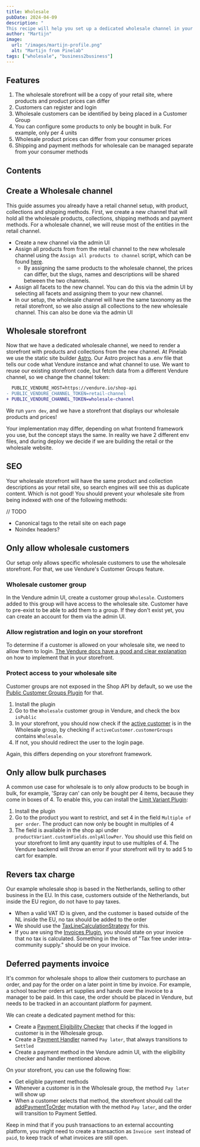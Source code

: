 ```yaml
---
title: Wholesale
pubDate: 2024-04-09
description: "
This recipe will help you set up a dedicated wholesale channel in your Vendure shop, where products can be bought in bulk for dedicated wholesale prices. Only pre configured customers will be able to buy products from your Wholesale channel."
author: "Martijn"
image:
  url: "/images/martijn-profile.png"
  alt: "Martijn from Pinelab"
tags: ["wholesale", "business2business"]
---
```


## Features
1. The wholesale storefront will be a copy of your retail site, where products and product prices can differ
2. Customers can register and login
3. Wholesale customers can be identified by being placed in a Customer Group
4. You can configure some products to only be bought in bulk. For example, only per 4 units
5. Wholesale product prices can differ from your consumer prices
6. Shipping and payment methods for wholesale can be managed separate from your consumer methods

## Contents

## Create a Wholesale channel

This guide assumes you already have a retail channel setup, with product, collections and shipping methods.
First, we create a new channel that will hold all the wholesale products, collections, shipping methods and payment methods.
For a wholesale channel, we will reuse most of the entities in the retail channel.
* Create a new channel via the admin UI
* Assign all products from from the retail channel to the new wholesale channel using the `Assign all products to channel` script, which can be found [here](https://pinelab-plugins.com/plugin/vendure-scripts/).
  * By assigning the same products to the wholesale channel, the prices can differ, but the slugs, names and descriptions will be shared between the two channels.
* Assign all facets to the new channel. You can do this via the admin UI by selecting all facets and assigning them to your new channel.
* In our setup, the wholesale channel will have the same taxonomy as the retail storefront, so we also assign all collections to the new wholesale channel. This can also be done via the admin UI

## Wholesale storefront

Now that we have a dedicated wholesale channel, we need to render a storefront with products and collections from the new channel. At Pinelab we use the static site builder [Astro](https://astro.build/). Our Astro project has a .env file that tells our code what Vendure instance and what channel to use. We want to reuse our existing storefront code, but fetch data from a different Vendure channel, so we change the channel token:

```diff
  PUBLIC_VENDURE_HOST=https://vendure.io/shop-api
- PUBLIC_VENDURE_CHANNEL_TOKEN=retail-channel
+ PUBLIC_VENDURE_CHANNEL_TOKEN=wholesale-channel
```
We run `yarn dev`, and we have a storefront that displays our wholesale products and prices!

Your implementation may differ, depending on what frontend framework you use, but the concept stays the same. In reality we have 2 different env files, and during deploy we decide if we are building the retail or the wholesale website.

## SEO

Your wholesale storefront will have the same product and collection descriptions as your retail site, so search engines will see this as duplicate content. Which is not good! You should prevent your wholesale site from being indexed with one of the following methods:

// TODO
* Canonical tags to the retail site on each page
* Noindex headers?

## Only allow wholesale customers

Our setup only allows specific wholesale customers to use the wholesale storefront. For that, we use Vendure's Customer Groups feature.

### Wholesale customer group

In the Vendure admin UI, create a customer group `Wholesale`. Customers added to this group will have access to the wholesale site.
Customer have to pre-exist to be able to add them to a group. If they don't exist yet, you can create an account for them via the admin UI.

### Allow registration and login on your storefront

To determine if a customer is allowed on your wholesale site, we need to allow them to login. [The Vendure docs have a good and clear explanation](https://docs.vendure.io/guides/storefront/customer-accounts/#logging-in-and-out) on how to implement that in your storefront.

### Protect access to your wholesale site

Customer groups are not exposed in the Shop API by default, so we use the [Public Customer Groups Plugin](https://pinelab-plugins.com/plugin/vendure-plugin-public-customer-groups/) for that.

1. Install the plugin
2. Go to the `Wholesale` customer group in Vendure, and check the box `isPublic`
3. In your storefront, you should now check if the [active customer](https://docs.vendure.io/reference/graphql-api/shop/queries/#activecustomer) is in the Wholesale group, by checking if `activeCustomer.customerGroups` contains `Wholesale`.
4. If not, you should redirect the user to the login page.

Again, this differs depending on your storefront framework.

## Only allow bulk purchases

A common use case for wholesale is to only allow products to be bough in bulk, for example, 'Spray can' can only be bought per 4 items, because they come in boxes of 4. To enable this, you can install the [Limit Variant Plugin](https://pinelab-plugins.com/plugin/vendure-plugin-limit-variant-per-order/):

1. Install the plugin
2. Go to the product you want to restrict, and set 4 in the field `Multiple of per order`. The product can now only be bought in multiples of 4
3. The field is available in the shop api under `productVariant.customFields.onlyAllowPer`. You should use this field on your storefront to limit any quantity input to use multiples of 4. The Vendure backend will throw an error if your storefront will try to add 5 to cart for example.

## Revers tax charge

Our example wholesale shop is based in the Netherlands, selling to other business in the EU. In this case, customers outside of the Netherlands, but inside the EU region, do not have to pay taxes. 

* When a valid VAT ID is given, and the customer is based outside of the NL inside the EU, no tax should be added to the order
* We should use the [TaxLineCalculationStrategy](https://docs.vendure.io/reference/typescript-api/tax/tax-line-calculation-strategy/) for this.
* If you are using the [Invoices Plugin](https://pinelab-plugins.com/plugin/vendure-plugin-invoices/), you should state on your invoice that no tax is calculated. Something in the lines of "Tax free under intra-community supply." should be on your invoice.


## Deferred payments invoice

It's common for wholesale shops to allow their customers to purchase an order, and pay for the order on a later point in time by invoice. For example, a school teacher orders art supplies and hands over the invoice to a manager to be paid. In this case, the order should be placed in Vendure, but needs to be tracked in an accountant platform for payment.

We can create a dedicated payment method for this:
* Create a [Payment Eligibility Checker](https://docs.vendure.io/user-guide/settings/shipping-methods/#shipping-eligibility-checker) that checks if the logged in customer is in the Wholesale group.
* Create a [Payment Handler](https://docs.vendure.io/user-guide/settings/payment-methods/#payment-handler) named `Pay later`, that always transitions to `Settled`
* Create a payment method in the Vendure admin UI, with the eligibility checker and handler mentioned above.

On your storefront, you can use the following flow:
* Get eligible payment methods
* Whenever a customer is in the Wholesale group, the method `Pay later` will show up
* When a customer selects that method, the storefront should call the [addPaymentToOrder](https://docs.vendure.io/guides/core-concepts/payment/#add-payment-to-order) mutation with the method `Pay later`, and the order will transition to Payment Settled.

Keep in mind that if you push transactions to an external accounting platform, you might need to create a transaction as `Invoice sent` instead of `paid`, to keep track of what invoices are still open.